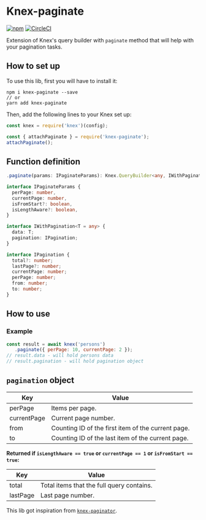 # Knex-paginate

[![npm](https://img.shields.io/npm/v/knex-paginate.svg)](https://www.npmjs.com/package/knex-paginate)
[![CircleCI](https://circleci.com/gh/felixmosh/knex-paginate.svg?style=svg)](https://circleci.com/gh/felixmosh/knex-paginate)

Extension of Knex's query builder with `paginate` method that will help with your pagination tasks.

## How to set up

To use this lib, first you will have to install it:

```
npm i knex-paginate --save
// or
yarn add knex-paginate
```

Then, add the following lines to your Knex set up:

```javascript
const knex = require('knex')(config);

const { attachPaginate } = require('knex-paginate');
attachPaginate();
```

## Function definition

```typescript
.paginate(params: IPaginateParams): Knex.QueryBuilder<any, IWithPagination<TResult>>;

interface IPaginateParams {
  perPage: number,
  currentPage: number,
  isFromStart?: boolean,
  isLengthAware?: boolean,
}

interface IWithPagination<T = any> {
  data: T;
  pagination: IPagination;
}

interface IPagination {
  total?: number;
  lastPage?: number;
  currentPage: number;
  perPage: number;
  from: number;
  to: number;
}
```

## How to use

### Example
```javascript
const result = await knex('persons')
   .paginate({ perPage: 10, currentPage: 2 });
// result.data - will hold persons data
// result.pagination - will hold pagination object
```

## `pagination` object
| Key | Value |
| --- | --- |
| perPage  | Items per page. |
| currentPage | Current page number. |
| from | Counting ID of the first item of the current page. |
| to | Counting ID of the last item of the current page. |

**Returned if `isLengthAware == true` or `currentPage == 1` or `isFromStart == true`:**

| Key | Value |
| --- | --- |
| total | Total items that the full query contains. |
| lastPage | Last page number. |


This lib got inspiration from [`knex-paginator`](https://github.com/cannblw/knex-paginator).
